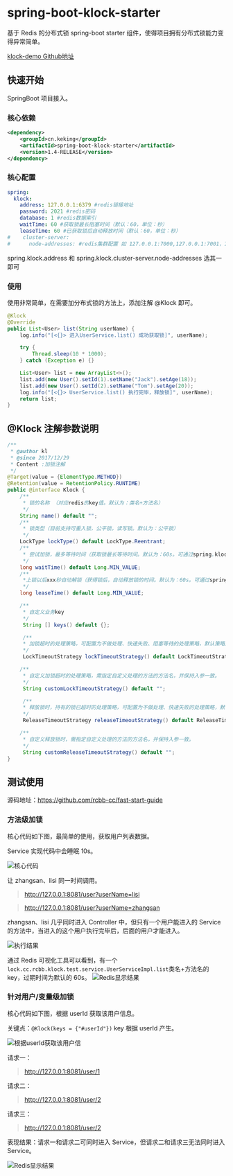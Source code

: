 # spring-boot-klock-starter

基于 Redis 的分布式锁 spring-boot starter 组件，使得项目拥有分布式锁能力变得异常简单。

[klock-demo Github地址](https://github.com/rcbb-cc/fast-start-guide)

<!-- more -->

## 快速开始

SpringBoot 项目接入。

### 核心依赖

```xml
<dependency>
    <groupId>cn.keking</groupId>
    <artifactId>spring-boot-klock-starter</artifactId>
    <version>1.4-RELEASE</version>
</dependency>
```

### 核心配置

```yaml
spring:
  klock:
    address: 127.0.0.1:6379 #redis链接地址
    password: 2021 #redis密码
    database: 1 #redis数据索引
    waitTime: 60 #获取锁最长阻塞时间（默认：60，单位：秒）
    leaseTime: 60 #已获取锁后自动释放时间（默认：60，单位：秒）
#    cluster-server:
#      node-addresses: #redis集群配置 如 127.0.0.1:7000,127.0.0.1:7001，127.0.0.1:7002
```

spring.klock.address 和 spring.klock.cluster-server.node-addresses 选其一即可

### 使用

使用非常简单，在需要加分布式锁的方法上，添加注解 @Klock 即可。

```java
@Klock
@Override
public List<User> list(String userName) {
    log.info("[<{}> 进入UserService.list() 成功获取锁]", userName);

    try {
        Thread.sleep(10 * 1000);
    } catch (Exception e) {}

    List<User> list = new ArrayList<>();
    list.add(new User().setId(1).setName("Jack").setAge(18));
    list.add(new User().setId(2).setName("Tom").setAge(20));
    log.info("[<{}> UserService.list() 执行完毕，释放锁]", userName);
    return list;
}
```

## @Klock 注解参数说明

```java
/**
 * @author kl
 * @since 2017/12/29
 * Content :加锁注解
 */
@Target(value = {ElementType.METHOD})
@Retention(value = RetentionPolicy.RUNTIME)
public @interface Klock {
    /**
     * 锁的名称 （对应redis的key值。默认为：类名+方法名）
     */
    String name() default "";
    /**
     * 锁类型（目前支持可重入锁，公平锁，读写锁。默认为：公平锁）
     */
    LockType lockType() default LockType.Reentrant;
    /**
     * 尝试加锁，最多等待时间（获取锁最长等待时间。默认为：60s。可通过spring.klock.waitTime统一配置）
     */
    long waitTime() default Long.MIN_VALUE;
    /**
     *上锁以后xxx秒自动解锁（获得锁后，自动释放锁的时间。默认为：60s。可通过spring.klock.leaseTime统一配置）
     */
    long leaseTime() default Long.MIN_VALUE;

    /**
     * 自定义业务key
     */
     String [] keys() default {};

     /**
     * 加锁超时的处理策略，可配置为不做处理、快速失败、阻塞等待的处理策略，默认策略为不做处理
     */
     LockTimeoutStrategy lockTimeoutStrategy() default LockTimeoutStrategy.NO_OPERATION;

    /**
     * 自定义加锁超时的处理策略，需指定自定义处理的方法的方法名，并保持入参一致。
     */
     String customLockTimeoutStrategy() default "";

     /**
     * 释放锁时，持有的锁已超时的处理策略，可配置为不做处理、快速失败的处理策略，默认策略为不做处理
     */
     ReleaseTimeoutStrategy releaseTimeoutStrategy() default ReleaseTimeoutStrategy.NO_OPERATION;

    /**
     * 自定义释放锁时，需指定自定义处理的方法的方法名，并保持入参一致。
     */
     String customReleaseTimeoutStrategy() default "";
}
```

## 测试使用

源码地址：https://github.com/rcbb-cc/fast-start-guide

### 方法级加锁

核心代码如下图，最简单的使用，获取用户列表数据。

Service 实现代码中会睡眠 10s。

![核心代码](https://rcbb-blog.oss-cn-guangzhou.aliyuncs.com/2021/06/20210610153219-5e80ab.png?x-oss-process=style/yuantu_shuiyin)

让 zhangsan、lisi 同一时间调用。

> http://127.0.0.1:8081/user?userName=lisi

> http://127.0.0.1:8081/user?userName=zhangsan

zhangsan、lisi 几乎同时进入 Controller 中，但只有一个用户能进入的 Service 的方法中，当进入的这个用户执行完毕后，后面的用户才能进入。

![执行结果](https://rcbb-blog.oss-cn-guangzhou.aliyuncs.com/2021/06/20210610153732-26a6e5.png?x-oss-process=style/yuantu_shuiyin)

通过 Redis 可视化工具可以看到，有一个`lock.cc.rcbb.klock.test.service.UserServiceImpl.list`类名+方法名的 key，过期时间为默认的 60s。
![Redis显示结果](https://rcbb-blog.oss-cn-guangzhou.aliyuncs.com/2021/06/20210610154410-3382ba.png?x-oss-process=style/yuantu_shuiyin)

### 针对用户/变量级加锁

核心代码如下图，根据 userId 获取该用户信息。

关键点：`@Klock(keys = {"#userId"})` key 根据 userId 产生。

![根据userId获取该用户信](https://rcbb-blog.oss-cn-guangzhou.aliyuncs.com/2021/06/20210610171646-075866.png?x-oss-process=style/yuantu_shuiyin)

请求一：

> http://127.0.0.1:8081/user/1

请求二：

> http://127.0.0.1:8081/user/2

请求三：

> http://127.0.0.1:8081/user/2

表现结果：请求一和请求二可同时进入 Service，但请求二和请求三无法同时进入 Service。

![Redis显示结果](https://rcbb-blog.oss-cn-guangzhou.aliyuncs.com/2021/06/20210610172551-d07ec7.png?x-oss-process=style/yuantu_shuiyin)